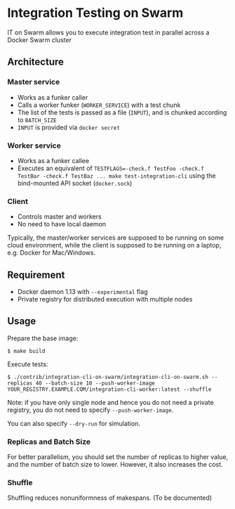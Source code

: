 # Integration Testing on Swarm

IT on Swarm allows you to execute integration test in parallel across a Docker Swarm cluster

## Architecture

### Master service

  - Works as a funker caller
  - Calls a worker funker (`WORKER_SERVICE`) with a test chunk
  - The list of the tests is passed as a file (`INPUT`), and is chunked according to `BATCH_SIZE`
  - `INPUT` is provided via `docker secret`

### Worker service

  - Works as a funker callee
  - Executes an equivalent of `TESTFLAGS=-check.f TestFoo -check.f TestBar -check.f TestBaz ... make test-integration-cli` using the bind-mounted API socket (`docker.sock`)

### Client

  - Controls master and workers
  - No need to have local daemon

Typically, the master/worker services are supposed to be running on some cloud environment,
while the client is supposed to be running on a laptop, e.g. Docker for Mac/Windows.

## Requirement

  - Docker daemon 1.13 with `--experimental` flag
  - Private registry for distributed execution with multiple nodes

## Usage

Prepare the base image:

    $ make build

Execute tests:

    $ ./contrib/integration-cli-on-swarm/integration-cli-on-swarm.sh --replicas 40 --batch-size 10 --push-worker-image YOUR_REGISTRY.EXAMPLE.COM/integration-cli-worker:latest --shuffle
	
Note: if you have only single node and hence you do not need a private registry, you do not need to specify `--push-worker-image`.

You can also specify `--dry-run` for simulation.

### Replicas and Batch Size

For better parallelism, you should set the number of replicas to higher value, and the number of batch size to lower.
However, it also increases the cost.

### Shuffle

Shuffling reduces nonuniformness of makespans. (To be documented)
